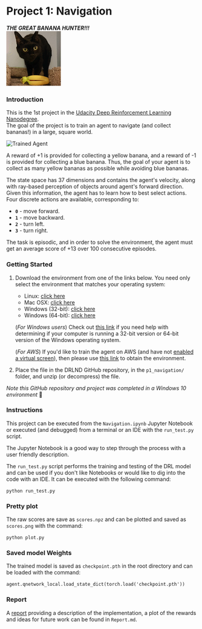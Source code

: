 [image1]: https://user-images.githubusercontent.com/10624937/42135619-d90f2f28-7d12-11e8-8823-82b970a54d7e.gif "Trained Agent"
# Project 1: Navigation
 
**_THE GREAT BANANA HUNTER!!!_**  
![The_Hunter](the_hunter.png)
### Introduction

This is the 1st project in the [Udacity Deep Reinforcement Learning Nanodegree](https://www.udacity.com/course/deep-reinforcement-learning-nanodegree--nd893).  
The goal of the project is to train an agent to navigate (and collect bananas!) in a large, square world.  

![Trained Agent][image1]

A reward of +1 is provided for collecting a yellow banana, and a reward of -1 is provided for collecting a blue banana.  Thus, the goal of your agent is to collect as many yellow bananas as possible while avoiding blue bananas.  

The state space has 37 dimensions and contains the agent's velocity, along with ray-based perception of objects around agent's forward direction.  Given this information, the agent has to learn how to best select actions.  Four discrete actions are available, corresponding to:
- **`0`** - move forward.
- **`1`** - move backward.
- **`2`** - turn left.
- **`3`** - turn right.

The task is episodic, and in order to solve the environment, the agent must get an average score of +13 over 100 consecutive episodes.

### Getting Started

1. Download the environment from one of the links below.  You need only select the environment that matches your operating system:
    - Linux: [click here](https://s3-us-west-1.amazonaws.com/udacity-drlnd/P1/Banana/Banana_Linux.zip)
    - Mac OSX: [click here](https://s3-us-west-1.amazonaws.com/udacity-drlnd/P1/Banana/Banana.app.zip)
    - Windows (32-bit): [click here](https://s3-us-west-1.amazonaws.com/udacity-drlnd/P1/Banana/Banana_Windows_x86.zip)
    - Windows (64-bit): [click here](https://s3-us-west-1.amazonaws.com/udacity-drlnd/P1/Banana/Banana_Windows_x86_64.zip)
    
    (_For Windows users_) Check out [this link](https://support.microsoft.com/en-us/help/827218/how-to-determine-whether-a-computer-is-running-a-32-bit-version-or-64) if you need help with determining if your computer is running a 32-bit version or 64-bit version of the Windows operating system.

    (_For AWS_) If you'd like to train the agent on AWS (and have not [enabled a virtual screen](https://github.com/Unity-Technologies/ml-agents/blob/master/docs/Training-on-Amazon-Web-Service.md)), then please use [this link](https://s3-us-west-1.amazonaws.com/udacity-drlnd/P1/Banana/Banana_Linux_NoVis.zip) to obtain the environment.

2. Place the file in the DRLND GitHub repository, in the `p1_navigation/` folder, and unzip (or decompress) the file.

_Note this GitHub repository and project was completed in a Windows 10 environment_  :poop:  

### Instructions
This project can be executed from the `Navigation.ipynb` Jupyter Notebook or executed (and debugged) from a terminal or an IDE with the `run_test.py` script.  
  
The Jupyter Notebook is a good way to step through the process with a user friendly description.  

The `run_test.py` script performs the training and testing of the DRL model and can be used if you don't like Notebooks or would like to dig into the code with an IDE.  It can be executed with the following command:

    python run_test.py 

### Pretty plot
The raw scores are save as `scores.npz` and can be plotted and saved as `scores.png` with the command:

    python plot.py  

### Saved model Weights
The trained model is saved as `checkpoint.pth` in the root directory and can be loaded with the command:  

    agent.qnetwork_local.load_state_dict(torch.load('checkpoint.pth'))
    
### Report
A [report](Report.md) providing a description of the implementation, a plot of the rewards and ideas for future work can be found in `Report.md`.